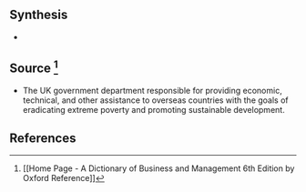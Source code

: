 ## Synthesis
- 
## Source [^1]
- The UK government department responsible for providing economic, technical, and other assistance to overseas countries with the goals of eradicating extreme poverty and promoting sustainable development.
## References

[^1]: [[Home Page - A Dictionary of Business and Management 6th Edition by Oxford Reference]]
